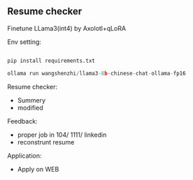## Resume checker

Finetune LLama3(int4) by Axolotl+qLoRA

Env setting:
```python

pip install requirements.txt

ollama run wangshenzhi/llama3-8b-chinese-chat-ollama-fp16
```

Resume checker:
- Summery
- modified


Feedback:
- proper job in 104/ 1111/ linkedin
- reconstrunt resume

Application:
- Apply on WEB 
